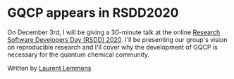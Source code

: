 # GQCP appears in RSDD2020

On December 3rd, I will be giving a 30-minute talk at the online [Research Software Developers Day (RSDD) 2020](https://www.be-rse.org/rsdd2020). I'll be presenting our group's vision on reproducible research and I'll cover why the development of GQCP is necessary for the quantum chemical community.

Written by [Laurent Lemmens](https://github.com/lelemmen)
